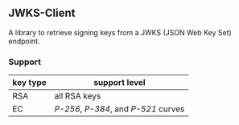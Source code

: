## JWKS-Client ##
A library to retrieve signing keys from a JWKS (JSON Web Key Set) endpoint.


### Support

key type | support level
---------|--------------
 RSA     | all RSA keys
 EC      | _P-256_, _P-384_, and _P-521_ curves
